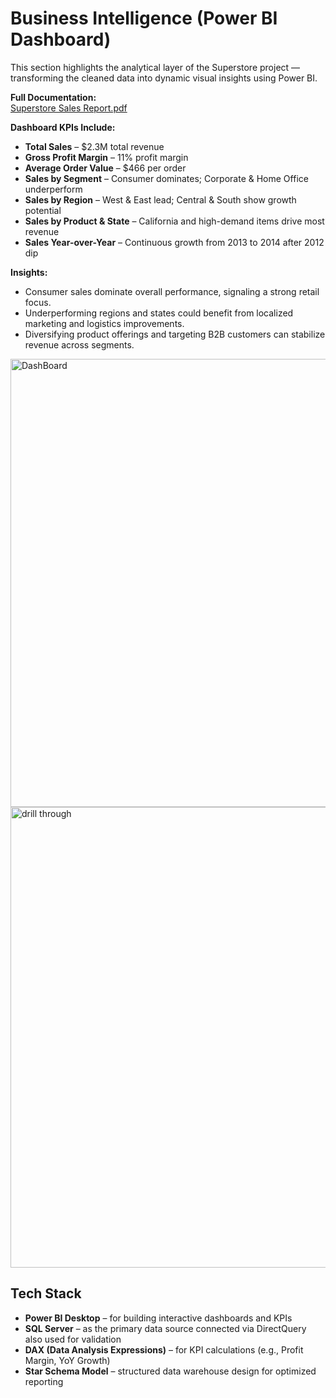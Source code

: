 # Business Intelligence (Power BI Dashboard)

This section highlights the analytical layer of the Superstore project — transforming the cleaned data into dynamic visual insights using Power BI.

**Full Documentation:**  
[Superstore Sales Report.pdf](https://github.com/user-attachments/files/23190912/Superstore.Sales.Report.pdf)

**Dashboard KPIs Include:**  
- **Total Sales** – $2.3M total revenue  
- **Gross Profit Margin** – 11% profit margin  
- **Average Order Value** – $466 per order  
- **Sales by Segment** – Consumer dominates; Corporate & Home Office underperform  
- **Sales by Region** – West & East lead; Central & South show growth potential  
- **Sales by Product & State** – California and high-demand items drive most revenue  
- **Sales Year-over-Year** – Continuous growth from 2013 to 2014 after 2012 dip  

**Insights:**  
- Consumer sales dominate overall performance, signaling a strong retail focus.  
- Underperforming regions and states could benefit from localized marketing and logistics improvements.  
- Diversifying product offerings and targeting B2B customers can stabilize revenue across segments.
<img width="1408" height="717" alt="DashBoard" src="https://github.com/user-attachments/assets/2c8f7d12-130d-4a59-8b39-a5e8cf7f2289" />
<img width="1302" height="737" alt="drill through" src="https://github.com/user-attachments/assets/cfaa34eb-d570-4a7a-a4b4-0cf4f4e1ddc3" />



## Tech Stack  
- **Power BI Desktop** – for building interactive dashboards and KPIs  
- **SQL Server** – as the primary data source connected via DirectQuery also used for validation 
- **DAX (Data Analysis Expressions)** – for KPI calculations (e.g., Profit Margin, YoY Growth)  
- **Star Schema Model** – structured data warehouse design for optimized reporting 
